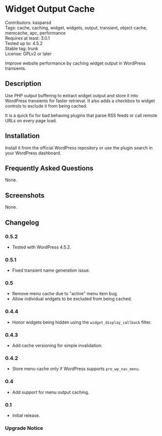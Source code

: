 # Widget Output Cache

Contributors: kasparsd   
Tags: cache, caching, widget, widgets, output, transient, object cache, memcache, apc, performance   
Requires at least: 3.0.1   
Tested up to: 4.5.2    
Stable tag: trunk   
License: GPLv2 or later   

Improve website performance by caching widget output in WordPress transients.


## Description

Use PHP output buffering to extract widget output and store it into WordPress transients for faster retrieval. It also adds a checkbox to widget controls to exclude it from being cached.

It is a quick fix for bad behaving plugins that parse RSS feeds or call remote URLs on every page load.


## Installation

Install it from the official WordPress repository or use the plugin search in your WordPress dashboard.


## Frequently Asked Questions

None.


## Screenshots

None.


## Changelog

### 0.5.2
* Tested with WordPress 4.5.2.

### 0.5.1
* Fixed transient name generation issue.

### 0.5
* Remove menu cache due to "active" menu item bug.
* Allow individual widgets to be excluded from being cached.

### 0.4.4
* Honor widgets being hidden using the `widget_display_callback` filter.

### 0.4.3
* Add cache versioning for simple invalidation.

### 0.4.2
* Store menu cache only if WordPress supports `pre_wp_nav_menu`.

### 0.4
* Add support for menu output caching.

### 0.1
* Initial release.


### Upgrade Notice
